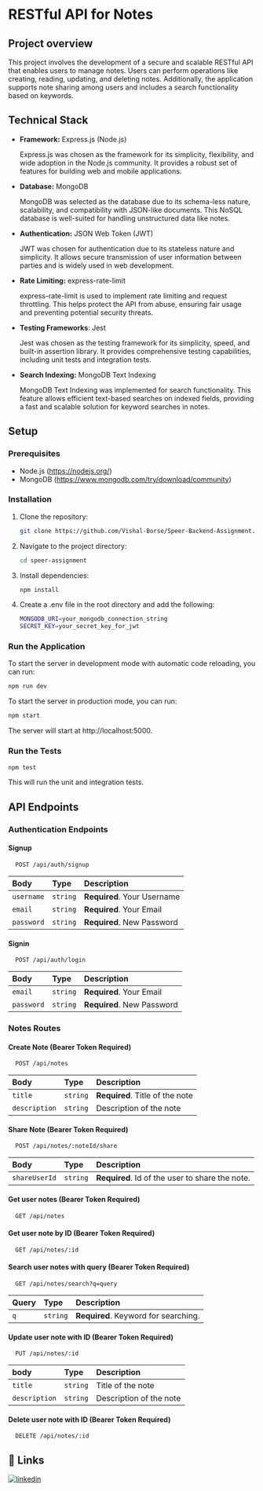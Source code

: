 # RESTful API for Notes

## Project overview
This project involves the development of a secure and scalable RESTful API that enables users to manage notes. Users can perform operations like creating, reading, updating, and deleting notes. Additionally, the application supports note sharing among users and includes a search functionality based on keywords.

## Technical Stack
- **Framework:** Express.js (Node.js)

  Express.js was chosen as the framework for its simplicity, flexibility, and wide adoption in the Node.js community. It provides a robust set of features for building web and mobile applications.
  
- **Database:** MongoDB

  MongoDB was selected as the database due to its schema-less nature, scalability, and compatibility with JSON-like documents. This NoSQL database is well-suited for handling unstructured data like notes.
  
- **Authentication:** JSON Web Token (JWT)

  JWT was chosen for authentication due to its stateless nature and simplicity. It allows secure transmission of user information between parties and is widely used in web development.
  
- **Rate Limiting:** express-rate-limit

  express-rate-limit is used to implement rate limiting and request throttling. This helps protect the API from abuse, ensuring fair usage and preventing potential security threats.
  
- **Testing Frameworks**: Jest

  Jest was chosen as the testing framework for its simplicity, speed, and built-in assertion library. It provides comprehensive testing capabilities, including unit tests and integration tests.
  
- **Search Indexing:** MongoDB Text Indexing

  MongoDB Text Indexing was implemented for search functionality. This feature allows efficient text-based searches on indexed fields, providing a fast and scalable solution for keyword searches in notes.

## Setup
### Prerequisites
- Node.js (https://nodejs.org/)
- MongoDB (https://www.mongodb.com/try/download/community)

### Installation
1. Clone the repository:

   ```bash
   git clone https://github.com/Vishal-Borse/Speer-Backend-Assignment.git
   ```

2. Navigate to the project directory:

   ```bash
   cd speer-assignment
   ```

3. Install dependencies:

   ```bash
   npm install
   ```

4. Create a .env file in the root directory and add the following:

   ```bash
   MONGODB_URI=your_mongodb_connection_string
   SECRET_KEY=your_secret_key_for_jwt
   ```
   
### Run the Application

   To start the server in development mode with automatic code reloading, you can run:
   ```bash
   npm run dev
   ```

   To start the server in production mode, you can run:
   ```bash
   npm start
   ```
The server will start at http://localhost:5000.

### Run the Tests

   ```bash
   npm test
   ```
This will run the unit and integration tests.


## API Endpoints

### Authentication Endpoints

#### Signup

```http
  POST /api/auth/signup
```

| Body           | Type     | Description                    |
| :------------- | :------- | :----------------------------- |
| `username`     | `string` | **Required**. Your Username    |
| `email  `      | `string` | **Required**. Your Email       |
| `password`     | `string` | **Required**. New Password     |

#### Signin

```http
  POST /api/auth/login
```

| Body       | Type     | Description                |
| :--------- | :------- | :------------------------- |
| `email  `  | `string` | **Required**. Your Email   |
| `password` | `string` | **Required**. New Password |

### Notes Routes

#### Create Note (Bearer Token Required)

```http
  POST /api/notes
```

| Body          | Type     | Description                     |
| :------------ | :------- | :------------------------------ |
| `title`       | `string` | **Required**. Title of the note |
| `description` | `string` | Description of the note         |

#### Share Note (Bearer Token Required)

```http
  POST /api/notes/:noteId/share
```

| Body          | Type     | Description                                        |
| :------------ | :------- | :------------------------------------------------- |
| `shareUserId` | `string` | **Required**. Id of the user to share the note.    |

#### Get user notes (Bearer Token Required)

```http
  GET /api/notes
```

#### Get user note by ID (Bearer Token Required)

```http
  GET /api/notes/:id
```

#### Search user notes with query (Bearer Token Required)

```http
  GET /api/notes/search?q=query
```

| Query | Type     | Description                          |
| :---- | :------- | :----------------------------------- |
| `q`   | `string` | **Required**. Keyword for searching. |

#### Update user note with ID (Bearer Token Required)

```http
  PUT /api/notes/:id
```

| body          | Type     | Description             |
| :------------ | :------- | :---------------------- |
| `title`       | `string` | Title of the note       |
| `description` | `string` | Description of the note |

#### Delete user note with ID (Bearer Token Required)

```http
  DELETE /api/notes/:id
```



## 🔗 Links

[![linkedin](https://img.shields.io/badge/linkedin-0A66C2?style=for-the-badge&logo=linkedin&logoColor=white)](https://www.linkedin.com/in/vishal-borse-971241212/)


